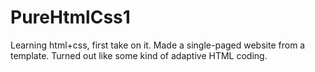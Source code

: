 # PureHtmlCss1
Learning html+css, first take on it.
Made a single-paged website from a template.
Turned out like some kind of adaptive HTML coding.
